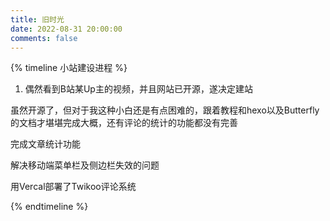 ```yaml
---
title: 旧时光
date: 2022-08-31 20:00:00
comments: false
---
```


{% timeline 小站建设进程 %}

<!-- timeline 2025-6-19-->

1. 偶然看到B站某Up主的视频，并且网站已开源，遂决定建站

<!-- endtimeline -->

<!-- timeline 2025-6-22-->

虽然开源了，但对于我这种小白还是有点困难的，跟着教程和hexo以及Butterfly的文档才堪堪完成大概，还有评论的统计的功能都没有完善

<!-- endtimeline -->

<!-- timeline 2025-8-13-->

完成文章统计功能

<!-- endtimeline -->

<!-- timeline 2025-8-16-->

解决移动端菜单栏及侧边栏失效的问题

<!-- endtimeline -->

<!-- timeline 2025-9-29-->

用Vercal部署了Twikoo评论系统

<!-- endtimeline -->

{% endtimeline %}

